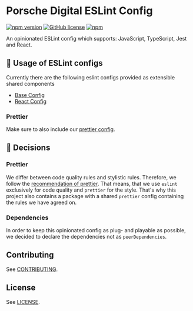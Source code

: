 # Porsche Digital ESLint Config

[![npm version](http://img.shields.io/npm/v/@porscheofficial/eslint-config-porschedigital-base.svg?style=flat)](https://www.npmjs.com/package/@porscheofficial/eslint-config-porschedigital-base)
[![GitHub license](https://img.shields.io/badge/license-MIT-blue.svg)](https://raw.githubusercontent.com/porscheofficial/eslint-config-porschedigital/main/LICENSE.md)
[![npm](https://img.shields.io/npm/dm/@porscheofficial/eslint-config-porschedigital-base.svg)](https://www.npmjs.com/package/@porscheofficial/eslint-config-porschedigital-base)

An opinionated ESLint config which supports: JavaScript, TypeScript, Jest and React.

## 🚀 Usage of ESLint configs

Currently there are the following eslint configs provided as extensible shared components

- [Base Config](/packages/eslint-config-porschedigital-base)
- [React Config](/packages/eslint-config-porschedigital-react)

### Prettier

Make sure to also include our [prettier config](/packages/prettier-config-porschedigital).

## 📜 Decisions

### Prettier

We differ between code quality rules and stylistic rules.
Therefore, we follow the [recommendation of prettier](https://prettier.io/docs/en/integrating-with-linters.html).
That means, that we use `eslint` exclusively for code quality and `prettier` for the style.
That's why this project also contains a package with a shared `prettier` config containing the rules we have agreed on.

### Dependencies

In order to keep this opinionated config as plug- and playable as possible, we decided to declare the dependencies not as `peerDependencies`.

## Contributing

See [CONTRIBUTING](./CONTRIBUTING.md).

## License

See [LICENSE](./LICENSE.md).
